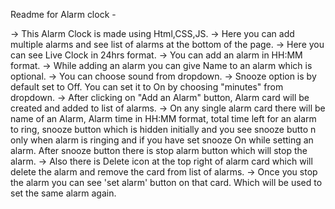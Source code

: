 Readme for Alarm clock - 

->  This Alarm Clock is made using Html,CSS,JS.
->  Here you can add multiple alarms and see list of alarms at the bottom of the page.
->  Here you can see Live Clock in 24hrs format.
->  You can add an alarm in HH:MM format.
->  While adding an alarm you can give Name to an alarm which is optional.
->  You can choose sound from dropdown.
->  Snooze option is by default set to Off. You can set it to On by choosing "minutes" from dropdown.
->  After clicking on "Add an Alarm" button, Alarm card will be created and added to list of alarms.
->  On any single alarm card there will be name of an Alarm, Alarm time in HH:MM format, total time left for an alarm to ring,
    snooze button which is hidden initially and you see snooze butto n only when alarm is ringing and if you have set snooze On while setting an alarm. After snooze button there is stop alarm button which will stop the alarm.
-> Also there is Delete icon at the top right of alarm card which will delete the alarm and remove the card from list of alarms.
-> Once you stop the alarm you can see 'set alarm' button on that card. Which will be used to set the same alarm again.

